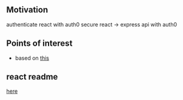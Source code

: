 <h2>Motivation</h2>
authenticate react with auth0
secure react -> express api with auth0


<h2>Points of interest</h2>
<ul>
<li>based on <a href="https://auth0.com/blog/complete-guide-to-react-user-authentication/">this</a></li>
</ul>

<h2>react readme</h2>
<a href="https://github.com/NathanKr/react-exprerss-auth0/blob/main/auth0-react-sample/README.md">here</a>


